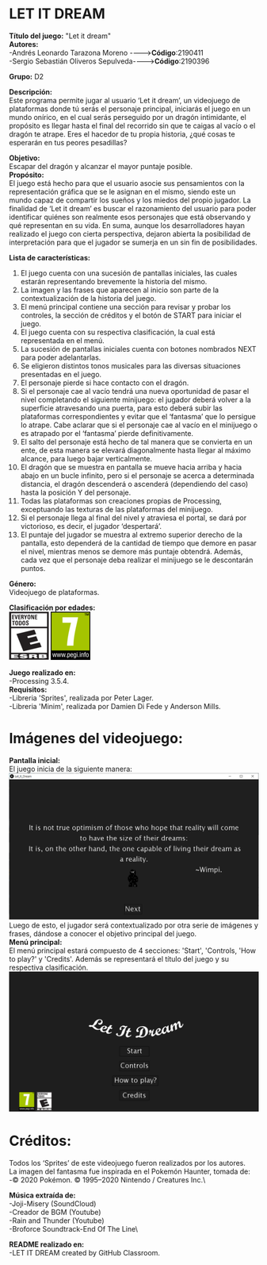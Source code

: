 # LET IT DREAM

**Título del juego:** "Let it dream"\
**Autores:** \
-Andrés Leonardo Tarazona Moreno    ---->**Código**:2190411\
-Sergio Sebastián Oliveros Sepulveda---->**Código**:2190396

**Grupo:** D2

**Descripción:**\
Este programa permite jugar al usuario ‘Let it dream’, un videojuego de plataformas donde tú serás el personaje principal, 
iniciarás el juego en un mundo onírico, en el cual serás perseguido por un dragón intimidante, 
el propósito es llegar hasta el final del recorrido sin que te caigas al vacío o el dragón te atrape.
Eres el hacedor de tu propia historia, ¿qué cosas te esperarán en tus peores pesadillas?

**Objetivo:**\
Escapar del dragón y alcanzar el mayor puntaje posible.\
**Propósito:**\
El juego está hecho para que el usuario asocie sus pensamientos con la representación gráfica que se le asignan en el mismo, 
siendo este un mundo capaz de compartir los sueños y los miedos del propio jugador. 
La finalidad de ‘Let it dream’ es buscar el razonamiento del usuario para poder identificar quiénes son realmente esos personajes que está observando y qué representan en su vida. 
En suma, aunque los desarrolladores hayan realizado el juego con cierta perspectiva, dejaron abierta la posibilidad de interpretación para que el jugador se sumerja en un sin fin de posibilidades.  

**Lista de características:**
1. El juego cuenta con una sucesión de pantallas iniciales, las cuales estarán representando brevemente la historia del mismo.
2. La imagen y las frases que aparecen al inicio son parte de la contextualización de la historia del juego. 
3. El menú principal contiene una sección para revisar y probar los controles, la sección de créditos y el botón de START para iniciar el juego.
4. El juego cuenta con su respectiva clasificación, la cual está representada en el menú.
5. La sucesión de pantallas iniciales cuenta con botones nombrados NEXT para poder adelantarlas.  
6. Se eligieron distintos tonos musicales para las diversas situaciones presentadas en el juego. 
7. El personaje pierde si hace contacto con el dragón. 
8. Si el personaje cae al vacío tendrá una nueva oportunidad de pasar el nivel completando el siguiente minijuego: 
el jugador deberá volver a la superficie atravesando una puerta, para esto deberá subir las plataformas correspondientes y evitar que el  ‘fantasma’ que lo persigue lo atrape. 
Cabe aclarar que si el personaje cae al vacío en el minijuego o es atrapado por el ‘fantasma’ pierde definitivamente.
9. El salto del personaje está hecho de tal manera que se convierta en un ente, de esta manera se elevará diagonalmente hasta llegar al máximo alcance,
para luego bajar verticalmente. 
10. El dragón que se muestra en pantalla se mueve hacia arriba y hacia abajo en un bucle infinito, pero si el personaje se acerca a determinada distancia, 
el dragón descenderá o ascenderá (dependiendo del caso) hasta la posición Y del personaje.
11. Todas las plataformas son creaciones propias de Processing, exceptuando las texturas de las plataformas del minijuego.
12. Si el personaje llega al final del nivel y atraviesa el portal, se dará por victorioso, es decir, el jugador ‘despertará’.
13. El puntaje del jugador se muestra al extremo superior derecho de la pantalla, esto dependerá de la cantidad de tiempo que demore en pasar el nivel, 
mientras menos se demore más puntaje obtendrá. Además, cada vez que el personaje deba realizar el minijuego se le descontarán puntos. 

**Género:**\
Videojuego de plataformas.

**Clasificación por edades:**\
![./E.png](./E.png)
![./pegi.png](./pegi.png)

**Juego realizado en:**\
-Processing 3.5.4.\
**Requisitos:**\
-Libreria 'Sprites', realizada por Peter Lager.\
-Libreria 'Minim', realizada por Damien Di Fede y Anderson Mills.

# **Imágenes del videojuego:**
**Pantalla inicial:**\
El juego inicia de la siguiente manera:  
![./P_1.png](./P_1.PNG)
Luego de esto, el jugador será contextualizado por otra serie de imágenes y frases, dándose a conocer el objetivo principal del juego. \
**Menú principal:**\
El menú principal estará compuesto de 4 secciones: 'Start', 'Controls, 'How to play?' y 'Credits'. Además se representará el título del juego y su respectiva clasificación. \
![./P_8.png](./P_8.png)

# **Créditos:**
Todos los ‘Sprites’ de este videojuego fueron realizados por los autores.\
La imagen del fantasma fue inspirada en el Pokemón Haunter, tomada de:\
-© 2020 Pokémon. © 1995–2020 Nintendo / Creatures Inc.\

**Música extraída de:**\
-Joji-Misery (SoundCloud)\
-Creador de BGM (Youtube)\
-Rain and Thunder (Youtube)\
-Broforce Soundtrack-End Of The Line\

**README realizado en:**\
-LET IT DREAM created by GitHub Classroom.
